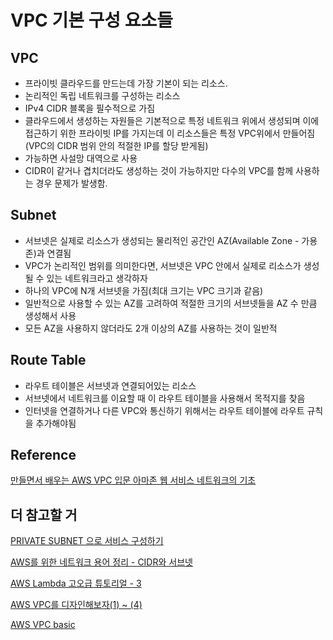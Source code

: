 # VPC 기본 구성 요소들

## VPC
- 프라이빗 클라우드를 만드는데 가장 기본이 되는 리소스.
- 논리적인 독립 네트워크를 구성하는 리소스
- IPv4 CIDR 블록을 필수적으로 가짐
- 클라우드에서 생성하는 자원들은 기본적으로 특정 네트워크 위에서 생성되며 이에 접근하기 위한 프라이빗 IP를 가지는데 이 리소스들은 특정 VPC위에서 만들어짐(VPC의 CIDR 범위 안의 적절한 IP를 할당 받게됨)
- 가능하면 사설망 대역으로 사용
- CIDR이 같거나 겹치더라도 생성하는 것이 가능하지만 다수의 VPC를 함께 사용하는 경우 문제가 발생함.

## Subnet

- 서브넷은 실제로 리소스가 생성되는 물리적인 공간인 AZ(Available Zone - 가용존)과 연결됨
- VPC가 논리적인 범위를 의미한다면, 서브넷은 VPC 안에서 실제로 리소스가 생성될 수 있는 네트워크라고 생각하자
- 하나의 VPC에 N개 서브넷을 가짐(최대 크기는 VPC 크기과 같음)
- 일반적으로 사용할 수 있는 AZ를 고려하여 적절한 크기의 서브넷들을 AZ 수 만큼 생성해서 사용
- 모든 AZ을 사용하지 않더라도 2개 이상의 AZ를 사용하는 것이 일반적


## Route Table

- 라우트 테이블은 서브넷과 연결되어있는 리소스
- 서브넷에서 네트워크를 이요할 때 이 라우트 테이블을 사용해서 목적지를 찾음
- 인터넷을 연결하거나 다른 VPC와 통신하기 위해서는 라우트 테이블에 라우트 규칙을 추가해야됨



## Reference

[만들면서 배우는 AWS VPC 입문 아마존 웹 서비스 네트워크의 기초](https://www.44bits.io/ko/post/understanding_aws_vpc#%EA%B8%B0%EB%B3%B8-vpc%EC%9D%98-%EA%B5%AC%EC%84%B1-%EC%9A%94%EC%86%8C%EB%93%A4)

## 더 참고할 거

[PRIVATE SUBNET 으로 서비스 구성하기](http://linux.systemv.pe.kr/aws-private-subnet-%EC%9C%BC%EB%A1%9C-%EC%84%9C%EB%B9%84%EC%8A%A4-%EA%B5%AC%EC%84%B1%ED%95%98%EA%B8%B0/)

[AWS를 위한 네트워크 용어 정리 - CIDR와 서브넷](https://gompro.postype.com/post/2491387)

[AWS Lambda 고오급 튜토리얼 - 3](https://velog.io/@leejh3224/AWS-Lambda-%EA%B3%A0%EC%98%A4%EA%B8%89-%ED%8A%9C%ED%86%A0%EB%A6%AC%EC%96%BC-3-rzjn6mvcdb)

[AWS VPC를 디자인해보자(1) ~ (4)](https://bluese05.tistory.com/45)

[AWS VPC basic](https://blog.2dal.com/2017/09/12/aws-vpc-basic/)

